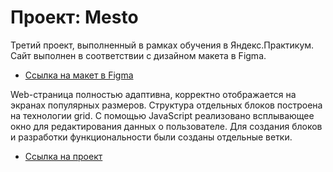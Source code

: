 # Проект: Mesto
Третий проект, выполненный в рамках обучения в Яндекс.Практикум.
Сайт выполнен в соответствии с дизайном макета в Figma. 

* [Ссылка на макет в Figma](https://www.figma.com/file/2cn9N9jSkmxD84oJik7xL7/JavaScript.-Sprint-4?node-id=0%3A1)

Web-страница полностью адаптивна, корректно отображается на экранах популярных размеров. Структура отдельных блоков построена на технологии grid.
С помощью JavaScript реализовано всплывающее окно для редактирования данных о пользователе. Для создания блоков и разработки функциональности были созданы отдельные ветки.

* [Ссылка на проект]()